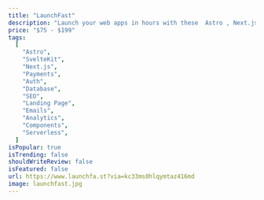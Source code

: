 ```yaml
---
title: "LaunchFast"
description: "Launch your web apps in hours with these  Astro , Next.js and SvelteKit boilerplates. Maximize Your Productivity with LaunchFa.st Templates. SEO, Analytics, Storage , Auth, Payments, and Email starter at your fingertips, in a click."
price: "$75 - $199"
tags:
  [
    "Astro",
    "SvelteKit",
    "Next.js",
    "Payments",
    "Auth",
    "Database",
    "SEO",
    "Landing Page",
    "Emails",
    "Analytics",
    "Components",
    "Serverless",
  ]
isPopular: true
isTrending: false
shouldWriteReview: false
isFeatured: false
url: https://www.launchfa.st?via=kc33ms0hlqymtaz416md
image: launchfast.jpg
---
```

